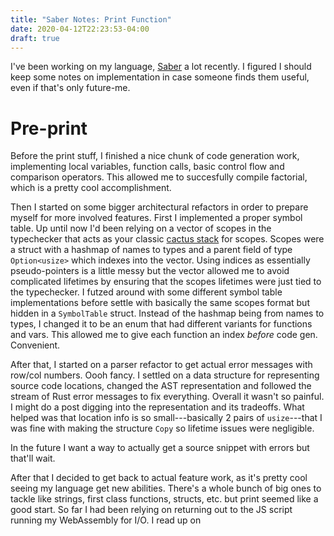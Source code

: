 ```yaml
---
title: "Saber Notes: Print Function"
date: 2020-04-12T22:23:53-04:00
draft: true
---
```


I've been working on my language,
[Saber](https://github.com/nicholaslyang/saber) a lot recently. I
figured I should keep some notes on implementation in case someone
finds them useful, even if that's only future-me.

# Pre-print

Before the print stuff, I finished a nice chunk of code generation
work, implementing local variables, function calls, basic control flow
and comparison operators. This allowed me to succesfully compile
factorial, which is a pretty cool accomplishment.

Then I started on some bigger architectural refactors in order to
prepare myself for more involved features. First I implemented a
proper symbol table. Up until now I'd been relying on a vector of
scopes in the typechecker that acts as your classic [cactus
stack](https://en.wikipedia.org/wiki/Parent_pointer_tree) for
scopes. Scopes were a struct with a hashmap of names to types and a
parent field of type `Option<usize>` which indexes into the
vector. Using indices as essentially pseudo-pointers is a little messy
but the vector allowed me to avoid complicated lifetimes by ensuring
that the scopes lifetimes were just tied to the typechecker. I futzed
around with some different symbol table implementations before settle
with basically the same scopes format but hidden in a `SymbolTable`
struct. Instead of the hashmap being from names to types, I changed it
to be an enum that had different variants for functions and vars. This
allowed me to give each function an index *before* code
gen. Convenient.

After that, I started on a parser refactor to get actual error
messages with row/col numbers. Oooh fancy. I settled on a data
structure for representing source code locations, changed the AST
representation and followed the stream of Rust error messages to fix
everything. Overall it wasn't so painful. I might do a post digging
into the representation and its tradeoffs. What helped was that
location info is so small---basically 2 pairs of `usize`---that I was
fine with making the structure `Copy` so lifetime issues were
negligible.

In the future I want a way to actually get a source snippet with
errors but that'll wait.

After that I decided to get back to actual feature work, as it's
pretty cool seeing my language get new abilities. There's a whole
bunch of big ones to tackle like strings, first class functions,
structs, etc. but print seemed like a good start. So far I had been
relying on returning out to the JS script running my WebAssembly for
I/O. I read up on 

